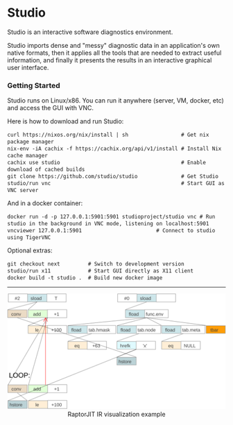 # Studio

Studio is an interactive software diagnostics environment.

Studio imports dense and "messy" diagnostic data in an application's
own native formats, then it applies all the tools that are needed to
extract useful information, and finally it presents the results in an
interactive graphical user interface.

### Getting Started

Studio runs on Linux/x86. You can run it anywhere (server, VM, docker,
etc) and access the GUI with VNC.

Here is how to download and run Studio:

```shell
curl https://nixos.org/nix/install | sh                 # Get nix package manager
nix-env -iA cachix -f https://cachix.org/api/v1/install # Install Nix cache manager
cachix use studio                                       # Enable download of cached builds
git clone https://github.com/studio/studio              # Get Studio
studio/run vnc                                          # Start GUI as VNC server
```

And in a docker container:

```shell
docker run -d -p 127.0.0.1:5901:5901 studioproject/studio vnc # Run studio in the background in VNC mode, listening on localhost:5901
vncviewer 127.0.0.1:5901                        # Connect to studio using TigerVNC
```

Optional extras:

```shell
git checkout next         # Switch to development version
studio/run x11            # Start GUI directly as X11 client
docker build -t studio .  # Build new docker image
```

----

<p align="center"> <img src="studio.svg" alt="Studio screenshot" width=600> <br/> RaptorJIT IR visualization example </p>

